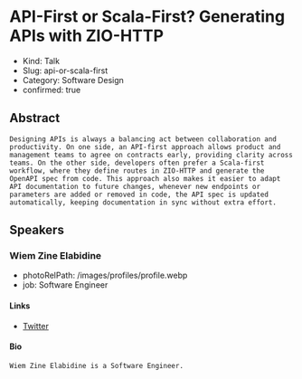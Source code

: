 # API-First or Scala-First? Generating APIs with ZIO-HTTP 

- Kind: Talk
- Slug: api-or-scala-first
- Category: Software Design
- confirmed: true

## Abstract

```
Designing APIs is always a balancing act between collaboration and productivity. On one side, an API-first approach allows product and management teams to agree on contracts early, providing clarity across teams. On the other side, developers often prefer a Scala-first workflow, where they define routes in ZIO-HTTP and generate the OpenAPI spec from code. This approach also makes it easier to adapt API documentation to future changes, whenever new endpoints or parameters are added or removed in code, the API spec is updated automatically, keeping documentation in sync without extra effort.
```

## Speakers

### Wiem Zine Elabidine

- photoRelPath: /images/profiles/profile.webp
- job: Software Engineer


#### Links

- [Twitter](http://twitter.com/wiemzin)

#### Bio

```
Wiem Zine Elabidine is a Software Engineer.
```